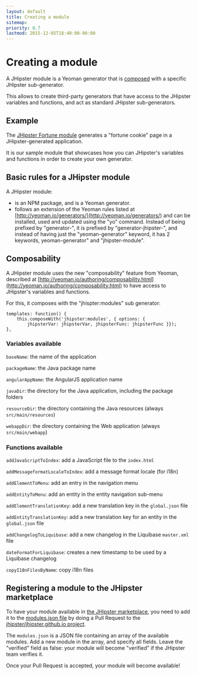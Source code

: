 ```yaml
---
layout: default
title: Creating a module
sitemap:
priority: 0.7
lastmod: 2015-12-05T18:40:00-00:00
---
```


# <i class="fa fa-cube"></i> Creating a module

A JHipster module is a Yeoman generator that is [composed](http://yeoman.io/authoring/composability.html) with a specific JHipster sub-generator.

This allows to create third-party generators that have access to the JHipster variables and functions, and act as standard JHipster sub-generators.

## Example

The [JHipster Fortune module](https://github.com/jdubois/generator-jhipster-fortune) generates a "fortune cookie" page in a JHipster-generated application.

It is our sample module that showcases how you can JHipster's variables and functions in order to create your own generator.

## Basic rules for a JHipster module

A JHipster module:

- is an NPM package, and is a Yeoman generator.
- follows an extension of the Yeoman rules listed at [http://yeoman.io/generators/](http://yeoman.io/generators/) and can be installed, used and updated using the "yo" command. Instead of being prefixed by "generator-", it is prefixed by "generator-jhipster-", and instead of having just the "yeoman-generator" keyword, it has 2 keywords, yeoman-generator" and "jhipster-module".

## Composability

A JHipster module uses the new "composability" feature from Yeoman, described at [http://yeoman.io/authoring/composability.html](http://yeoman.io/authoring/composability.html) to have access to JHipster's variables and functions.

For this, it composes with the "jhispter:modules" sub generator:

    templates: function() {
        this.composeWith('jhipster:modules', { options: {
            jhipsterVar: jhipsterVar, jhipsterFunc: jhipsterFunc }});
    },


### Variables available

`baseName`: the name of the application

`packageName`: the Java package name

`angularAppName`: the AngularJS application name

`javaDir`: the directory for the Java application, including the package folders

`resourceDir`: the directory containing the Java resources (always `src/main/resources`)

`webappDir`: the directory containing the Web application (always `src/main/webapp`)

### Functions available

`addJavaScriptToIndex`: add a JavaScript file to the `index.html`

`addMessageformatLocaleToIndex`: add a message format locale (for i18n)

`addElementToMenu`: add an entry in the navigation menu

`addEntityToMenu`: add an entity in the entity navigation sub-menu

`addElementTranslationKey`: add a new translation key in the `global.json` file

`addEntityTranslationKey`: add a new translation key for an entity in the `global.json` file

`addChangelogToLiquibase`: add a new changelog in the Liquibase `master.xml` file

`dateFormatForLiquibase`: creates a new timestamp to be used by a Liquibase changelog

`copyI18nFilesByName`: copy i18n files

## Registering a module to the JHipster marketplace

To have your module available in [the JHipster marketplace](marketplace.html), you need to add it to the [modules.json file](https://github.com/jhipster/jhipster.github.io/blob/master/modules/marketplace/data/modules.json) by doing a Pull Request to the [jhipster/jhipster.github.io project](https://github.com/jhipster/jhipster.github.io).

The `modules.json` is a JSON file containing an array of the available modules. Add a new module in the array, and specify all fields. Leave the "verified" field as false: your module will become "verified" if the JHipster team verifies it.

Once your Pull Request is accepted, your module will become available!
